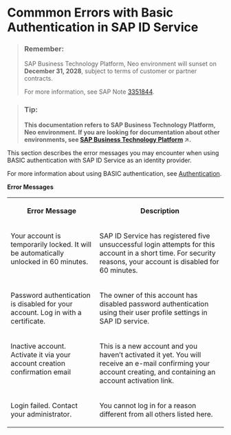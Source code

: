 <!-- loiofa6645e133f74544a44543226e933fc8 -->

# Commmon Errors with Basic Authentication in SAP ID Service



> ### Remember:  
> SAP Business Technology Platform, Neo environment will sunset on **December 31, 2028**, subject to terms of customer or partner contracts.
> 
> For more information, see SAP Note [3351844](https://launchpad.support.sap.com/#/notes/3351844).

> ### Tip:  
> **This documentation refers to SAP Business Technology Platform, Neo environment. If you are looking for documentation about other environments, see [SAP Business Technology Platform](https://help.sap.com/viewer/65de2977205c403bbc107264b8eccf4b/Cloud/en-US/6a2c1ab5a31b4ed9a2ce17a5329e1dd8.html "SAP Business Technology Platform (SAP BTP) is an integrated offering comprised of four technology portfolios: database and data management, application development and integration, analytics, and intelligent technologies. The platform offers users the ability to turn data into business value, compose end-to-end business processes, and build and extend SAP applications quickly.") :arrow_upper_right:.**



This section describes the error messages you may encounter when using BASIC authentication with SAP ID Service as an identity provider.

For more information about using BASIC authentication, see [Authentication](authentication-e637f62.md#loioe637f62abb571014857cb0232adc43a7).

**Error Messages**


<table>
<tr>
<th valign="top">

Error Message



</th>
<th valign="top">

Description



</th>
</tr>
<tr>
<td valign="top">

Your account is temporarily locked. It will be automatically unlocked in 60 minutes.



</td>
<td valign="top">

SAP ID Service has registered five unsuccessful login attempts for this account in a short time. For security reasons, your account is disabled for 60 minutes.



</td>
</tr>
<tr>
<td valign="top">

Password authentication is disabled for your account. Log in with a certificate.



</td>
<td valign="top">

The owner of this account has disabled password authentication using their user profile settings in SAP ID service.



</td>
</tr>
<tr>
<td valign="top">

Inactive account. Activate it via your account creation confirmation email



</td>
<td valign="top">

This is a new account and you haven’t activated it yet. You will receive an e-mail confirming your account creating, and containing an account activation link.



</td>
</tr>
<tr>
<td valign="top">

Login failed. Contact your administrator.



</td>
<td valign="top">

You cannot log in for a reason different from all others listed here.



</td>
</tr>
</table>

